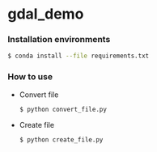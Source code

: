 # gdal_demo

### Installation environments

```sh
$ conda install --file requirements.txt
```

### How to use
- Convert file
    ```sh
    $ python convert_file.py
    ```
- Create file
    ```sh
    $ python create_file.py
    ```
